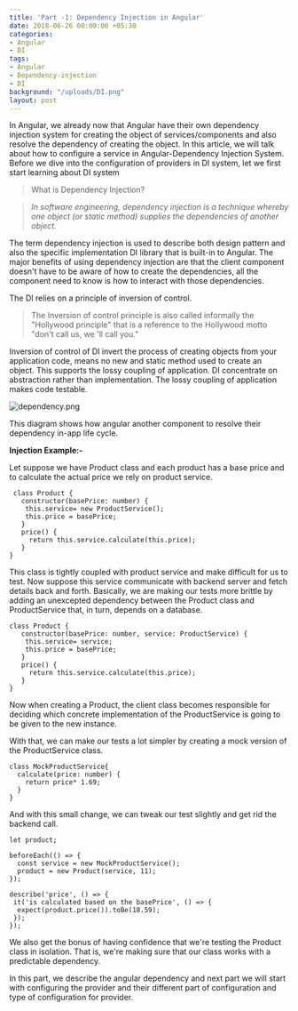 ```yaml
---
title: 'Part -1: Dependency Injection in Angular'
date: 2018-06-26 00:00:00 +05:30
categories:
- Angular
- DI
tags:
- Angular
- Dependency-injection
- DI
background: "/uploads/DI.png"
layout: post
---
```


In Angular, we already now that Angular have their own dependency injection system for creating the object of services/components and also resolve the dependency of creating the object. In this article, we will talk about how to configure a service in Angular-Dependency Injection System.
Before  we dive into the configuration of providers in DI system, let we first start learning about DI system

> What is Dependency Injection?

> *In software engineering, dependency injection is a technique whereby one object (or static method) supplies the dependencies of another object.*

The term dependency injection is used to describe both design pattern and also the specific implementation DI library that is built-in to Angular. The major benefits of using dependency injection are that the client component doesn't have to be aware of how to create the dependencies, all the component need to know is how to interact with those dependencies.

The DI relies on a principle of inversion of control.

> The Inversion of control principle is also called informally the "Hollywood principle" that is a reference to the Hollywood motto "don't call us, we 'll call you."

Inversion of control of DI invert the process of creating objects from your application code, means no new and static method used to create an object. This supports the lossy coupling of application. DI  concentrate on abstraction rather than implementation. The lossy coupling of application makes code testable.

![dependency.png](/uploads/DI.png)

This diagram shows how angular another component to resolve their dependency in-app life cycle.

**Injection Example:-**

Let suppose we have Product class and each product has a base price and to calculate the actual price we rely on product service.

~~~
 class Product {
   constructor(basePrice: number) {
    this.service= new ProductService();
    this.price = basePrice;
   }
   price() {
     return this.service.calculate(this.price);
   }
}
~~~

This class is tightly coupled with product service and make difficult for us to test. Now suppose this service communicate with backend server and fetch details back and forth. Basically, we are making our tests more brittle by adding an unexcepted dependency between the Product class and ProductService that, in turn, depends on a database.
~~~
class Product {
   constructor(basePrice: number, service: ProductService) {
    this.service= service;
    this.price = basePrice;
   }
   price() {
     return this.service.calculate(this.price);
   }
}
~~~

Now when creating a Product, the client class becomes responsible for deciding which concrete implementation of the ProductService is going to be given to the new instance.

With that, we can make our tests a lot simpler by creating a mock version of the ProductService class.
~~~
class MockProductService{
  calculate(price: number) {
    return price* 1.69;
  }
}
~~~
And with this small change, we can tweak our test slightly and get rid the backend call.

~~~
let product;

beforeEach(() => {
  const service = new MockProductService();
  product = new Product(service, 11);
});

describe('price', () => {
 it('is calculated based on the basePrice', () => {
  expect(product.price()).toBe(18.59);
 });
});
~~~

We also get the bonus of having confidence that we're testing the Product class in isolation. That is, we're making sure that our class works with a predictable dependency.

In this part, we describe the angular dependency and next part we will start with configuring the provider and their different part of configuration and type of configuration for provider.
 
